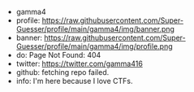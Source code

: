 - gamma4
- profile: https://raw.githubusercontent.com/Super-Guesser/profile/main/gamma4/img/banner.png
- banner: https://raw.githubusercontent.com/Super-Guesser/profile/main/gamma4/img/profile.png
- do: Page Not Found: 404
- twitter: https://twitter.com/gamma416
- github: fetching repo failed.
- info: I'm here because I love CTFs.
